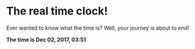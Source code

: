 # The real time clock!

Ever wanted to know what the time is? Well, your journey is about to end!

**The time is Dec 02, 2017, 03:51**